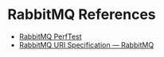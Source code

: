 # RabbitMQ References

- [RabbitMQ PerfTest](https://rabbitmq.github.io/rabbitmq-perf-test/stable/htmlsingle)
- [RabbitMQ URI Specification — RabbitMQ](https://www.rabbitmq.com/uri-spec.html)
